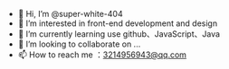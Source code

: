 - 👋 Hi, I’m @super-white-404
- 👀 I’m interested in front-end development and design
- 🌱 I’m currently learning use github、JavaScript、Java
- 💞️ I’m looking to collaborate on ...
- 📫 How to reach me ：3214956943@qq.com

<!---
404super-bai/404super-bai is a ✨ special ✨ repository because its `README.md` (this file) appears on your GitHub profile.
You can click the Preview link to take a look at your changes.
--->
